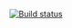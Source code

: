 [![Build status](https://ci.appveyor.com/api/projects/status/x10ffq25ui36vsg8?svg=true)](https://ci.appveyor.com/project/Masheba/aqa1-2-part2)
